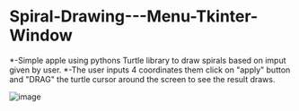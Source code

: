# Spiral-Drawing---Menu-Tkinter-Window
*-Simple apple using pythons Turtle library to draw spirals based on imput given by user. *-The user inputs 4 coordinates them click on "apply" button and "DRAG" the turtle cursor around the screen to see the result draws.

![image](https://user-images.githubusercontent.com/38107176/139511784-97a5705e-0734-4fe2-99fd-5c13855c0bfa.png)
